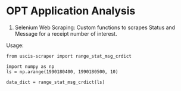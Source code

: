 # OPT Application Analysis 

1. Selenium Web Scraping: Custom functions to scrapes Status and Message for a receipt number of interest.

Usage:

    from uscis-scraper import range_stat_msg_crdict

    import numpy as np
    ls = np.arange(1990180400, 1990180500, 10)

    data_dict = range_stat_msg_crdict(ls)
